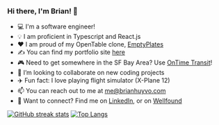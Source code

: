 ### Hi there, I'm Brian! 👋

- 💻 I'm a software engineer!
- 💡 I am proficient in Typescript and React.js
- ❤️ I am proud of my OpenTable clone, [EmptyPlates][emptyplates]
- ✍ You can find my portfolio site [here][portfolio]
- 🎮 Need to get somewhere in the SF Bay Area? Use [OnTime Transit][ontime]!
- :rocket: I’m looking to collaborate on new coding projects
- ✈️ Fun fact: I love playing flight simulator (X-Plane 12)
- 📫 You can reach out to me at me@brianhuyvo.com
- 🔗 Want to connect? Find me on [LinkedIn][linkedin], or on [Wellfound][wellfound]

[![GitHub streak stats](https://github-readme-streak-stats.herokuapp.com/?user=brianhvo02)](https://github.com/anuraghazra/github-readme-stats)
[![Top Langs](https://github-readme-stats.vercel.app/api/top-langs/?username=brianhvo02&layout=compact)](https://github.com/anuraghazra/github-readme-stats)

[linkedin]: https://www.linkedin.com/in/brian-huy-vo
[portfolio]: https://brianhuyvo.com
[wellfound]: https://wellfound.com/u/brian-vo-10
[emptyplates]: https://emptyplates.brianhuyvo.com
[ontime]: https://ontime.brianhuyvo.com
